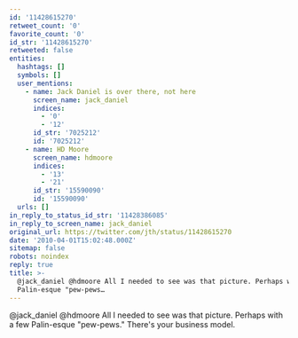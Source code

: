 ```yaml
---
id: '11428615270'
retweet_count: '0'
favorite_count: '0'
id_str: '11428615270'
retweeted: false
entities:
  hashtags: []
  symbols: []
  user_mentions:
    - name: Jack Daniel is over there, not here
      screen_name: jack_daniel
      indices:
        - '0'
        - '12'
      id_str: '7025212'
      id: '7025212'
    - name: HD Moore
      screen_name: hdmoore
      indices:
        - '13'
        - '21'
      id_str: '15590090'
      id: '15590090'
  urls: []
in_reply_to_status_id_str: '11428386085'
in_reply_to_screen_name: jack_daniel
original_url: https://twitter.com/jth/status/11428615270
date: '2010-04-01T15:02:48.000Z'
sitemap: false
robots: noindex
reply: true
title: >-
  @jack_daniel @hdmoore All I needed to see was that picture. Perhaps with a few
  Palin-esque "pew-pews…
---
```


@jack_daniel @hdmoore All I needed to see was that picture. Perhaps with a few Palin-esque "pew-pews." There's your business model.